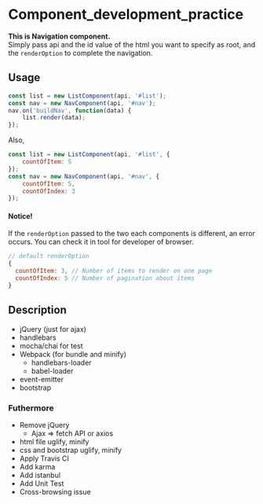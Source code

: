 # Component_development_practice
**This is Navigation component.**  
Simply pass api and the id value of the html you want to specify as root, and the `renderOption` to complete the navigation.

## Usage
```js
const list = new ListComponent(api, '#list');
const nav = new NavComponent(api, '#nav');
nav.on('buildNav', function(data) {
    list.render(data);
});
```
Also,
```js
const list = new ListComponent(api, '#list', {
    countOfItem: 5
});
const nav = new NavComponent(api, '#nav', {
    countOfItem: 5,
    countOfIndex: 3
});
```

#### **Notice!**
If the `renderOption` passed to the two each components is different, an error occurs. You can check it in tool for developer of browser.
```js
// default renderOption
{
  countOfItem: 3, // Number of items to render on one page
  countOfIndex: 5 // Number of pagination about items
}
```

## Description
* jQuery (just for ajax)
* handlebars
* mocha/chai for test
* Webpack (for bundle and minify)
  * handlebars-loader
  * babel-loader
* event-emitter
* bootstrap

### Futhermore
* Remove jQuery
  * Ajax => fetch API or axios
* html file uglify, minify
* css and bootstrap uglify, minify
* Apply Travis CI
* Add karma
* Add istanbul
* Add Unit Test
* Cross-browsing issue

